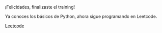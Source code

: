 ¡Felicidades, finalizaste el training!

Ya conoces los básicos de Python, ahora sigue programando en Leetcode. 

[Leetcode](https://leetcode.com/problemset/all/)
